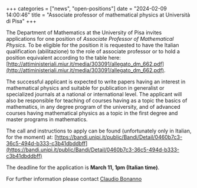 +++
categories = ["news", "open-positions"]
date = "2024-02-09 14:00:46"
title = "Associate professor of mathematical physics at Università di Pisa"
+++

The Department of Mathematics at the University of Pisa invites applications for one position of *Associate Professor of Mathematical Physics*. 
To be eligible for the position it is requested to have the Italian qualification (abilitazione) to the role of associate professor or to hold a position equivalent according 
to the table here: [http://attiministeriali.miur.it/media/303091/allegato_dm_662.pdf](http://attiministeriali.miur.it/media/303091/allegato_dm_662.pdf).

The successful applicant is expected to write papers having an interest in mathematical physics and suitable for publication in generalist or specialized journals at a national or international level. 
The applicant will also be responsible for teaching of courses having as a topic the basics of mathematics, in any degree program of the university, and of advanced courses having mathematical physics as a topic in the first degree and master programs in mathematics. 

The call and instructions to apply can be found (unfortunately only in Italian, for the moment) at:
[https://bandi.unipi.it/public/Bandi/Detail/0460b7c3-36c5-494d-b333-c3b41dbddbff](https://bandi.unipi.it/public/Bandi/Detail/0460b7c3-36c5-494d-b333-c3b41dbddbff)

The deadline for the application is **March 11, 1pm (Italian time)**.

For further information please contact [Claudio Bonanno](mailto:claudio.bonanno@unipi.it)
